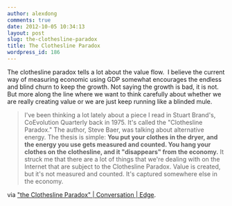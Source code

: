 ```yaml
---
author: alexdong
comments: true
date: 2012-10-05 10:34:13
layout: post
slug: the-clothesline-paradox
title: The Clothesline Paradox
wordpress_id: 186
---
```


The clothesline paradox tells a lot about the value flow.  I believe the current way of measuring economic using GDP somewhat encourages the endless and blind churn to keep the growth. Not saying the growth is bad, it is not. But more along the line where we want to think carefully about whether we are really creating value or we are just keep running like a blinded mule.


> I've been thinking a lot lately about a piece I read in Stuart Brand's, CoEvolution Quarterly back in 1975. It's called the "Clothesline Paradox." The author, Steve Baer, was talking about alternative energy. The thesis is simple: **You put your clothes in the dryer, and the energy you use gets measured and counted. You hang your clothes on the clothesline, and it "disappears" from the economy.** It struck me that there are a lot of things that we're dealing with on the Internet that are subject to the Clothesline Paradox. Value is created, but it's not measured and counted. It's captured somewhere else in the economy.


via ["the Clothesline Paradox" | Conversation | Edge](http://www.edge.org/conversation/-39the-clothesline-paradox-39-).
